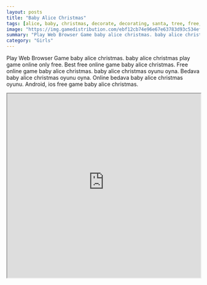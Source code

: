 ```yaml
---
layout: posts
title: "Baby Alice Christmas"
tags: [alice, baby, christmas, decorate, decorating, santa, tree, free, online, games, oyna, game, free, games, play, play, games]
image: "https://img.gamedistribution.com/ebf12cb74e96e67e63783d93c534ef27.jpg"
summary: "Play Web Browser Game baby alice christmas. baby alice christmas play game online only free. Best free online game baby alice christmas. Free online game baby alice christmas. baby alice christmas oyunu oyna. Bedava baby alice christmas oyunu oyna. Online bedava baby alice christmas oyunu. Android, ios free game baby alice christmas."
category: "Girls"
---
```


Play Web Browser Game baby alice christmas. baby alice christmas play game online only free. Best free online game baby alice christmas. Free online game baby alice christmas. baby alice christmas oyunu oyna. Bedava baby alice christmas oyunu oyna. Online bedava baby alice christmas oyunu. Android, ios free game baby alice christmas.

<iframe width="100%" height="480px;" src="https://flash.gamedistribution.com?game=ebf12cb74e96e67e63783d93c534ef27"></iframe>